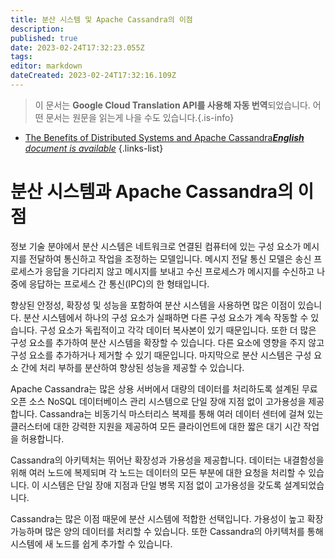 ```yaml
---
title: 분산 시스템 및 Apache Cassandra의 이점
description: 
published: true
date: 2023-02-24T17:32:23.055Z
tags: 
editor: markdown
dateCreated: 2023-02-24T17:32:16.109Z
---
```


> 이 문서는 **Google Cloud Translation API를 사용해 자동 번역**되었습니다.
어떤 문서는 원문을 읽는게 나을 수도 있습니다.{.is-info}



- [The Benefits of Distributed Systems and Apache Cassandra***English** document is available*](/en/Knowledge-base/Common/the-benefits-of-distributed-systems-and-apache-cassandra)
{.links-list}


# 분산 시스템과 Apache Cassandra의 이점

정보 기술 분야에서 분산 시스템은 네트워크로 연결된 컴퓨터에 있는 구성 요소가 메시지를 전달하여 통신하고 작업을 조정하는 모델입니다. 메시지 전달 통신 모델은 송신 프로세스가 응답을 기다리지 않고 메시지를 보내고 수신 프로세스가 메시지를 수신하고 나중에 응답하는 프로세스 간 통신(IPC)의 한 형태입니다.

향상된 안정성, 확장성 및 성능을 포함하여 분산 시스템을 사용하면 많은 이점이 있습니다. 분산 시스템에서 하나의 구성 요소가 실패하면 다른 구성 요소가 계속 작동할 수 있습니다. 구성 요소가 독립적이고 각각 데이터 복사본이 있기 때문입니다. 또한 더 많은 구성 요소를 추가하여 분산 시스템을 확장할 수 있습니다. 다른 요소에 영향을 주지 않고 구성 요소를 추가하거나 제거할 수 있기 때문입니다. 마지막으로 분산 시스템은 구성 요소 간에 처리 부하를 분산하여 향상된 성능을 제공할 수 있습니다.

Apache Cassandra는 많은 상용 서버에서 대량의 데이터를 처리하도록 설계된 무료 오픈 소스 NoSQL 데이터베이스 관리 시스템으로 단일 장애 지점 없이 고가용성을 제공합니다. Cassandra는 비동기식 마스터리스 복제를 통해 여러 데이터 센터에 걸쳐 있는 클러스터에 대한 강력한 지원을 제공하여 모든 클라이언트에 대한 짧은 대기 시간 작업을 허용합니다.

Cassandra의 아키텍처는 뛰어난 확장성과 가용성을 제공합니다. 데이터는 내결함성을 위해 여러 노드에 복제되며 각 노드는 데이터의 모든 부분에 대한 요청을 처리할 수 있습니다. 이 시스템은 단일 장애 지점과 단일 병목 지점 없이 고가용성을 갖도록 설계되었습니다.

Cassandra는 많은 이점 때문에 분산 시스템에 적합한 선택입니다. 가용성이 높고 확장 가능하며 많은 양의 데이터를 처리할 수 있습니다. 또한 Cassandra의 아키텍처를 통해 시스템에 새 노드를 쉽게 추가할 수 있습니다.